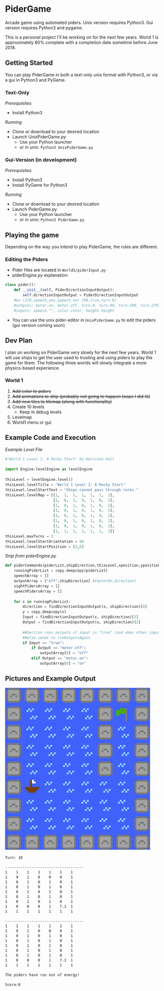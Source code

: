 # PiderGame
Arcade game using automated piders. Unix version requires Python3. Gui version requires Python3 and pygame.  

This is a personal project I'll be working on for the next few years. World 1 is approximately 80% complete with a completion date sometime before June 2018. 

## Getting Started
You can play PiderGame in both a text-only unix format with Python3, or via a gui in Python3 and PyGame.

### Text-Only
*Prerequisites*
* Install Python3

*Running*
* Clone or download to your desired location
* Launch UnixPiderGame.py 
  * Use your Python launcher
  * or in unix: `Python3 UnixPiderGame.py`

### Gui-Version (in development)
*Prerequisites*
* Install Python3
* Install PyGame for Python3

*Running*
* Clone or download to your desired location
* Launch PiderGame.py 
  * Use your Python launcher
  * or in unix: `Python3 PiderGame.py`

## Playing the game
Depending on the way you intend to play PiderGame, the rules are different.

### Editing the Piders
* Pider files are located in `World1/piderInput.py`
* piderEngine.py explanation:
```Python
class pider():
    def __init__(self, PiderDirectionInputOutput):
        self.directionInputOutput = PiderDirectionInputOutput
    #ex (270,speech.yes,speech.no) (90,true,turn.0)
    #outputs: motor.on, motor.off, turn.0, turn.90, turn.180, turn.270, speech.""
    #inputs: speech."", color.color, height.height
```
* You can use the unix pider-editor in `UnixPiderGame.py` to edit the piders (gui version coming soon)

## Dev Plan
I plan on working on PiderGame very slowly for the next few years. World 1 will use ships to get the user used to trusting and using piders to play the game for them. The following three worlds will slowly integrate a more physics-based experience.

### World 1
1. ~~Add color to piders~~
2. ~~Add animations to ship (probably not going to happen (nope I did it))~~
3. ~~Add new tiles to tilemap (along with functionality)~~
4. Create 10 levels
   * Keep in debug levels
5. Levelmap
6. World1 menu or gui

## Example Code and Execution

*Example Level File*
```Python
#"World 1 Level 1: A Rocky Start" by Harrison Hall

import Engine.levelEngine as levelEngine

thisLevel = levelEngine.level()
thisLevel.levelTitle = "World 1 Level 1: A Rocky Start"
thisLevel.levelStartText = "Ships cannot pass through rocks."
thisLevel.levelMap = [[1,  1,  1,  1,  1,  1,  1],
                      [1,  0,  1,  9,  1,  0,  1],
                      [1,  0,  1,  0,  1,  0,  1],
                      [1,  0,  1,  0,  1,  0,  1],
                      [1,  0,  1,  0,  1,  0,  1],
                      [1,  0,  1,  0,  1,  0,  1],
                      [1,  0,  1,  0,  1,  0,  1],
                      [1,  1,  1,  1,  1,  1,  1]]
thisLevel.maxTurns = 3
thisLevel.levelStartOrientation = 90
thisLevel.levelStartPosition = [3,6]
```
*Snip from piderEngine.py*
```Python
def piderCommands(piderList,shipDirection,thisLevel,xposition,yposition): #Add and position*
    runningPiderList = copy.deepcopy(piderList)
    speechArray = []
    outputArray = ["off",shipDirection] #[motorOn,direction]
    sightPidersArray = []
    speechPidersArray = []

    for x in runningPiderList:
        direction = findDirectionInputOutput(x, shipDirection)[0]
        y = copy.deepcopy(x)
        Input = findDirectionInputOutput(x, shipDirection)[1]
        Output = findDirectionInputOutput(x, shipDirection)[2]

        ##Section runs outputs if input is "true" (and does other inputs)
        ##else sends to runOutputsAgain
        if Input == "true":
            if Output == "motor.off":
                outputArray[0] = "off"
            elif Output == "motor.on":
                outputArray[0] = "on"
```
[//]: #![code1](/ExampleFiles/code1.png)
[//]: #![code2](/ExampleFiles/code2.png)

## Pictures and Example Output

![Game Output](/ExampleFiles/Level2.png)

```
Turn: 10

------------------------------------
1    1    1    1    1    1    1    
1    9    1    0    0    0    1    
1    0    1    0    1    0    1    
1    0    1    0    1    0    1    
1    0    1    0    1    0    1    
1    0    1    0    1    0    1    
1    0    1    0    1    0    1    
1    0    0    0    1    7.1  1    
1    1    1    1    1    1    1    

------------------------------------
1    1    1    1    1    1    1    
1    9    1    0    0    0    1    
1    0    1    0    1    0    1    
1    0    1    0    1    0    1    
1    0    1    0    1    0    1    
1    0    1    0    1    0    1    
1    0    1    0    1    0    1    
1    0    0    0    1    7.1  1    
1    1    1    1    1    1    1    

The piders have run out of energy!

Score:0
```


